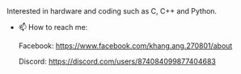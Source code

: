 ## 

Interested in hardware and coding such as C, C++ and Python.

- 📫 How to reach me:
  
    Facebook: https://www.facebook.com/khang.ang.270801/about
  
    Discord: https://discord.com/users/874084099877404683



<!--
**XeminoL/XeminoL** is a ✨ _special_ ✨ repository because its `README.md` (this file) appears on your GitHub profile.

Here are some ideas to get you started:

- 🔭 I’m currently working on ...
- 🌱 I’m currently learning ...
- 👯 I’m looking to collaborate on ...
- 🤔 I’m looking for help with ...
- 💬 Ask me about ...
- 📫 How to reach me: ...
- 😄 Pronouns: ...
- ⚡ Fun fact: ...
-->
